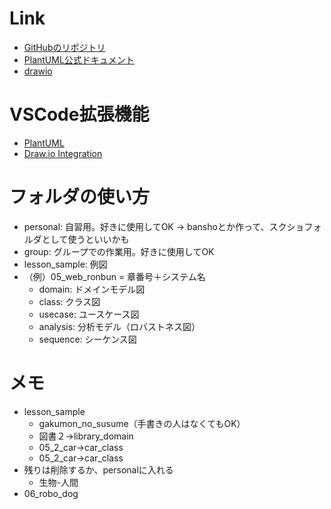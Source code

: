# Link
- [GitHubのリポジトリ](https://github.com/yuka0223/ohara_uml.git)
- [PlantUML公式ドキュメント](https://plantuml.com/ja/)
- [drawio](https://app.diagrams.net/)

# VSCode拡張機能
- [PlantUML](https://marketplace.visualstudio.com/items?itemName=jebbs.plantuml)
- [Draw.io Integration](https://marketplace.visualstudio.com/items?itemName=hediet.vscode-drawio)


# フォルダの使い方
- personal: 自習用。好きに使用してOK → banshoとか作って、スクショフォルダとして使うといいかも
- group: グループでの作業用。好きに使用してOK
- lesson_sample: 例図
- （例）05_web_ronbun = 章番号＋システム名
  - domain: ドメインモデル図
  - class: クラス図
  - usecase: ユースケース図
  - analysis: 分析モデル（ロバストネス図）
  - sequence: シーケンス図

# メモ
- lesson_sample
  - gakumon_no_susume（手書きの人はなくてもOK）
  - 図書２→library_domain
  - 05_2_car→car_class
  - 05_2_car→car_class
- 残りは削除するか、personalに入れる
  - 生物-人間
- 06_robo_dog